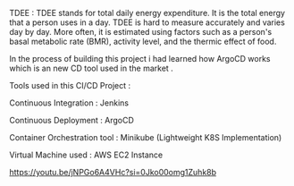 TDEE : TDEE stands for total daily energy expenditure. It is the total energy that a person uses in a day. TDEE is hard to measure accurately and varies day by day. More often, it is estimated using factors such as a person's basal metabolic rate (BMR), activity level, and the thermic effect of food.

In the process of building this project i had learned how ArgoCD works which is an new CD tool used in the market .

Tools used in this CI/CD Project :

Continuous Integration : Jenkins 

Continuous Deployment : ArgoCD

Container Orchestration tool : Minikube (Lightweight K8S Implementation)

Virtual Machine used : AWS EC2 Instance

https://youtu.be/jNPGo6A4VHc?si=0Jko00omg1Zuhk8b
